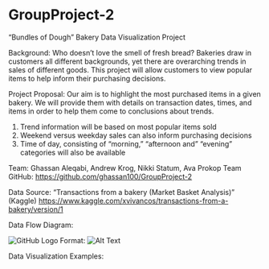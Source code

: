 # GroupProject-2

“Bundles of Dough” Bakery Data Visualization Project

Background:
Who doesn’t love the smell of fresh bread? Bakeries draw in customers all different backgrounds, yet there are overarching trends in sales of different goods. This project will allow customers to view popular items to help inform their purchasing decisions.

Project Proposal:
Our aim is to highlight the most purchased items in a given bakery. We will provide them with details on transaction dates, times, and items in order to help them come to conclusions about trends.
1)	Trend information will be based on most popular items sold
2)	Weekend versus weekday sales can also inform purchasing decisions
3)	Time of day, consisting of “morning,” “afternoon and” “evening” categories will also be available 

Team:
Ghassan Aleqabi, Andrew Krog, Nikki Statum, Ava Prokop
Team GitHub: https://github.com/ghassan100/GroupProject-2

Data Source:
“Transactions from a bakery (Market Basket Analysis)” (Kaggle)
https://www.kaggle.com/xvivancos/transactions-from-a-bakery/version/1
 
Data Flow Diagram:

![GitHub Logo](/images/logo.png)
Format: ![Alt Text](url)
 

Data Visualization Examples:
 
       
 

